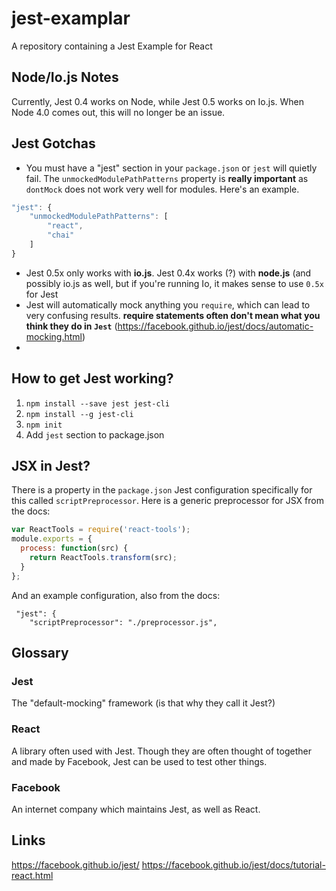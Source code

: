 # jest-examplar
A repository containing a Jest Example for React

## Node/Io.js Notes
Currently, Jest 0.4 works on Node, while Jest 0.5 works on Io.js. When Node 4.0 comes out, this will no longer be an issue.

## Jest Gotchas
- You must have a "jest" section in your `package.json` or `jest` will quietly fail. The `unmockedModulePathPatterns` property is **really important** as `dontMock` does not work very well for modules. Here's an example.
```javascript
"jest": {
    "unmockedModulePathPatterns": [
        "react",
        "chai"
    ]
}
```
- Jest 0.5x only works with **io.js**. Jest 0.4x works (?) with **node.js** (and possibly io.js as well, but if you're running Io, it makes sense to use `0.5x` for Jest
- Jest will automatically mock anything you `require`, which can lead to very confusing results. **require statements often don't mean what you think they do in `Jest`** (https://facebook.github.io/jest/docs/automatic-mocking.html)
- 


## How to get Jest working?
1. `npm install --save jest jest-cli`
2. `npm install --g jest-cli`
3. `npm init`
4. Add `jest` section to package.json

## JSX in Jest?
There is a property in the `package.json` Jest configuration specifically for this called `scriptPreprocessor`. Here is a generic preprocessor for JSX from the docs:

```javascript
var ReactTools = require('react-tools');
module.exports = {
  process: function(src) {
    return ReactTools.transform(src);
  }
};
```

And an example configuration, also from the docs:
```
 "jest": {
    "scriptPreprocessor": "./preprocessor.js",
```

## Glossary
### Jest
The "default-mocking" framework (is that why they call it Jest?)

### React
A library often used with Jest. Though they are often thought of together and made by Facebook, Jest can be used to test other things.

### Facebook
An internet company which maintains Jest, as well as React.

## Links
https://facebook.github.io/jest/
https://facebook.github.io/jest/docs/tutorial-react.html
